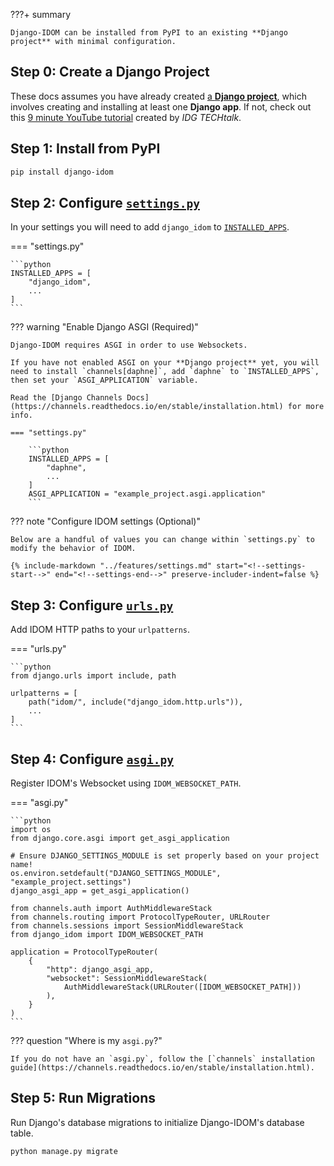???+ summary

    Django-IDOM can be installed from PyPI to an existing **Django project** with minimal configuration.

## Step 0: Create a Django Project

These docs assumes you have already created [a **Django project**](https://docs.djangoproject.com/en/dev/intro/tutorial01/), which involves creating and installing at least one **Django app**. If not, check out this [9 minute YouTube tutorial](https://www.youtube.com/watch?v=ZsJRXS_vrw0) created by _IDG TECHtalk_.

## Step 1: Install from PyPI

```bash linenums="0"
pip install django-idom
```

## Step 2: Configure [`settings.py`](https://docs.djangoproject.com/en/dev/topics/settings/)

In your settings you will need to add `django_idom` to [`INSTALLED_APPS`](https://docs.djangoproject.com/en/dev/ref/settings/#std:setting-INSTALLED_APPS).

=== "settings.py"

    ```python
    INSTALLED_APPS = [
        "django_idom",
        ...
    ]
    ```

??? warning "Enable Django ASGI (Required)"

    Django-IDOM requires ASGI in order to use Websockets.

    If you have not enabled ASGI on your **Django project** yet, you will need to install `channels[daphne]`, add `daphne` to `INSTALLED_APPS`, then set your `ASGI_APPLICATION` variable.

    Read the [Django Channels Docs](https://channels.readthedocs.io/en/stable/installation.html) for more info.

    === "settings.py"

        ```python
        INSTALLED_APPS = [
            "daphne",
            ...
        ]
        ASGI_APPLICATION = "example_project.asgi.application"
        ```

??? note "Configure IDOM settings (Optional)"

    Below are a handful of values you can change within `settings.py` to modify the behavior of IDOM.

    {% include-markdown "../features/settings.md" start="<!--settings-start-->" end="<!--settings-end-->" preserve-includer-indent=false %}

## Step 3: Configure [`urls.py`](https://docs.djangoproject.com/en/dev/topics/http/urls/)

Add IDOM HTTP paths to your `urlpatterns`.

=== "urls.py"

    ```python
    from django.urls import include, path

    urlpatterns = [
        path("idom/", include("django_idom.http.urls")),
        ...
    ]
    ```

## Step 4: Configure [`asgi.py`](https://docs.djangoproject.com/en/dev/howto/deployment/asgi/)

Register IDOM's Websocket using `IDOM_WEBSOCKET_PATH`.

=== "asgi.py"

    ```python
    import os
    from django.core.asgi import get_asgi_application

    # Ensure DJANGO_SETTINGS_MODULE is set properly based on your project name!
    os.environ.setdefault("DJANGO_SETTINGS_MODULE", "example_project.settings")
    django_asgi_app = get_asgi_application()

    from channels.auth import AuthMiddlewareStack
    from channels.routing import ProtocolTypeRouter, URLRouter
    from channels.sessions import SessionMiddlewareStack
    from django_idom import IDOM_WEBSOCKET_PATH

    application = ProtocolTypeRouter(
        {
            "http": django_asgi_app,
            "websocket": SessionMiddlewareStack(
                AuthMiddlewareStack(URLRouter([IDOM_WEBSOCKET_PATH]))
            ),
        }
    )
    ```

??? question "Where is my `asgi.py`?"

    If you do not have an `asgi.py`, follow the [`channels` installation guide](https://channels.readthedocs.io/en/stable/installation.html).

## Step 5: Run Migrations

Run Django's database migrations to initialize Django-IDOM's database table.

```bash linenums="0"
python manage.py migrate
```
